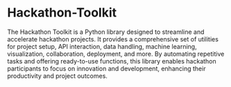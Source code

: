 # Hackathon-Toolkit
The Hackathon Toolkit is a Python library designed to streamline and accelerate hackathon projects. It provides a comprehensive set of utilities for project setup, API interaction, data handling, machine learning, visualization, collaboration, deployment, and more. By automating repetitive tasks and offering ready-to-use functions, this library enables hackathon participants to focus on innovation and development, enhancing their productivity and project outcomes.
